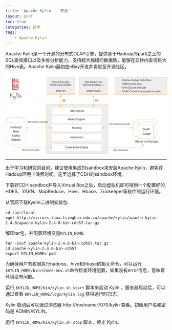 ```yaml
---
title: 'Apache Kylin —— 安装'
layout: post
toc: true
categories: 技术
tags:
    - Apache Kylin
---
```


Apache Kylin是一个开源的分布式OLAP引擎，提供基于Hadoop/Spark之上的SQL查询接口以及多维分析能力，支持超大规模的数据集，能够在亚秒内查询巨大的Hive表。Apache Kylin最初由eBay开发并贡献至开源社区。

![](../img/2018-09-03/kylin_diagram.png)

***

出于学习和研究的目的，建议使用集成的sandbox来安装Apache Kylin，避免在Hadoop环境上浪费时间。这里选择了CDH的sandbox环境。

下载好CDH sandbox并导入Virtual Box之后，启动虚拟机即可得到一个配置好的HDFS、YARN、MapReduce、Hive、Hbase、Zookeeper等软件的运行环境。

从官网下载Kyelin二进制安装包:

```
cd /usr/local
wget http://mirrors.tuna.tsinghua.edu.cn/apache/kylin/apache-kylin-2.4.0/apache-kylin-2.4.0-bin-cdh57.tar.gz
```

解压tar包，并配置环境变量`KYLIN_HOME`:

```
tar -zxvf apache-kylin-2.4.0-bin-cdh57.tar.gz
cd apache-kylin-2.4.0-bin-cdh57
export KYLIN_HOME=`pwd`
```

为确保用户有权限执行hadoop、hive和hbase的相关命令，可以运行`$KYLIN_HOME/bin/check-env.sh`命令检查环境配置，如果没有error信息，意味着环境没有问题。

运行 `$KYLIN_HOME/bin/kylin.sh start` 脚本来启动 Kylin ，服务器启动后，可以通过查看 `$KYLIN_HOME/logs/kylin.log` 获得运行时日志。

Kylin 启动后可以通过浏览器 http://hostname:7070/kylin 查看。初始用户名和密码是 ADMIN/KYLIN。

运行 `$KYLIN_HOME/bin/kylin.sh stop` 脚本，停止 Kylin。